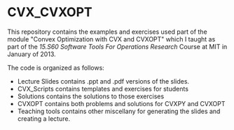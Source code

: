 CVX_CVXOPT
==========

This repository contains the examples and exercises used part of the module "Convex Optimization with CVX and CVXOPT"
which I taught as part of the *15.S60 Software Tools For Operations Research* Course at MIT in January of 2013. 


The code is organized as follows:
 - Lecture Slides contains .ppt and .pdf versions of the slides.
 - CVX_Scripts contains templates and exercises for students
 - Solutions contains the solutions to those exercises
 - CVXOPT contains both problems and solutions for CVXPY and CVXOPT
 - Teaching tools contains other miscellany for generating the slides and creating a lecture.
 
